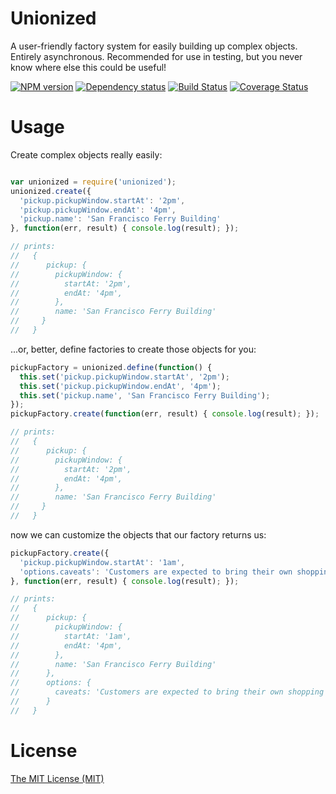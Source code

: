 # Unionized

A user-friendly factory system for easily building up complex objects. Entirely asynchronous.
Recommended for use in testing, but you never know where else this could be useful!

[![NPM version](https://badge.fury.io/js/unionized.png)](http://badge.fury.io/js/unionized)
[![Dependency status](https://david-dm.org/goodeggs/unionized.png)](https://david-dm.org/goodeggs/unionized)
[![Build Status](https://travis-ci.org/goodeggs/unionized.png)](https://travis-ci.org/goodeggs/unionized)
[![Coverage Status](https://coveralls.io/repos/goodeggs/unionized/badge.png?branch=master)](https://coveralls.io/r/goodeggs/unionized?branch=master)

# Usage

Create complex objects really easily:

```javascript

var unionized = require('unionized');
unionized.create({
  'pickup.pickupWindow.startAt': '2pm',
  'pickup.pickupWindow.endAt': '4pm',
  'pickup.name': 'San Francisco Ferry Building'
}, function(err, result) { console.log(result); });

// prints:
//   {
//      pickup: {
//        pickupWindow: {
//          startAt: '2pm',
//          endAt: '4pm',
//        },
//        name: 'San Francisco Ferry Building'
//     }
//   }
```

...or, better, define factories to create those objects for you:

```javascript
pickupFactory = unionized.define(function() {
  this.set('pickup.pickupWindow.startAt', '2pm');
  this.set('pickup.pickupWindow.endAt', '4pm');
  this.set('pickup.name', 'San Francisco Ferry Building');
});
pickupFactory.create(function(err, result) { console.log(result); });

// prints:
//   {
//      pickup: {
//        pickupWindow: {
//          startAt: '2pm',
//          endAt: '4pm',
//        },
//        name: 'San Francisco Ferry Building'
//     }
//   }
```

now we can customize the objects that our factory returns us:

```javascript
pickupFactory.create({
  'pickup.pickupWindow.startAt': '1am',
  'options.caveats': 'Customers are expected to bring their own shopping bags'
}, function(err, result) { console.log(result); });

// prints:
//   {
//      pickup: {
//        pickupWindow: {
//          startAt: '1am',
//          endAt: '4pm',
//        },
//        name: 'San Francisco Ferry Building'
//      },
//      options: {
//        caveats: 'Customers are expected to bring their own shopping bags'
//      }
//   }
```

# License

[The MIT License (MIT)](https://github.com/goodeggs/unionized/blob/master/LICENSE)

